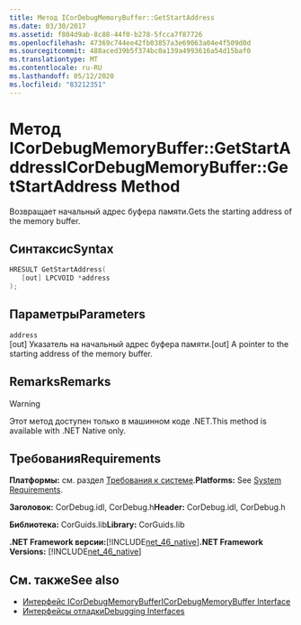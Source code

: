 ```yaml
---
title: Метод ICorDebugMemoryBuffer::GetStartAddress
ms.date: 03/30/2017
ms.assetid: f804d9ab-8c88-44f0-b278-5fcca7f87726
ms.openlocfilehash: 47369c744ee42fb03857a3e69063a04e4f509d0d
ms.sourcegitcommit: 488aced39b5f374bc0a139a4993616a54d15baf0
ms.translationtype: MT
ms.contentlocale: ru-RU
ms.lasthandoff: 05/12/2020
ms.locfileid: "83212351"
---
```

# <a name="icordebugmemorybuffergetstartaddress-method"></a><span data-ttu-id="47d54-102">Метод ICorDebugMemoryBuffer::GetStartAddress</span><span class="sxs-lookup"><span data-stu-id="47d54-102">ICorDebugMemoryBuffer::GetStartAddress Method</span></span>
<span data-ttu-id="47d54-103">Возвращает начальный адрес буфера памяти.</span><span class="sxs-lookup"><span data-stu-id="47d54-103">Gets the starting address of the memory buffer.</span></span>  
  
## <a name="syntax"></a><span data-ttu-id="47d54-104">Синтаксис</span><span class="sxs-lookup"><span data-stu-id="47d54-104">Syntax</span></span>  
  
```cpp  
HRESULT GetStartAddress(  
   [out] LPCVOID *address  
);  
```  
  
## <a name="parameters"></a><span data-ttu-id="47d54-105">Параметры</span><span class="sxs-lookup"><span data-stu-id="47d54-105">Parameters</span></span>  
 `address`  
 <span data-ttu-id="47d54-106">[out] Указатель на начальный адрес буфера памяти.</span><span class="sxs-lookup"><span data-stu-id="47d54-106">[out] A pointer to the starting address of the memory buffer.</span></span>  
  
## <a name="remarks"></a><span data-ttu-id="47d54-107">Remarks</span><span class="sxs-lookup"><span data-stu-id="47d54-107">Remarks</span></span>  
  
> [!WARNING]
> <span data-ttu-id="47d54-108">Этот метод доступен только в машинном коде .NET.</span><span class="sxs-lookup"><span data-stu-id="47d54-108">This method is available with .NET Native only.</span></span>  
  
## <a name="requirements"></a><span data-ttu-id="47d54-109">Требования</span><span class="sxs-lookup"><span data-stu-id="47d54-109">Requirements</span></span>  
 <span data-ttu-id="47d54-110">**Платформы:** см. раздел [Требования к системе](../../get-started/system-requirements.md).</span><span class="sxs-lookup"><span data-stu-id="47d54-110">**Platforms:** See [System Requirements](../../get-started/system-requirements.md).</span></span>  
  
 <span data-ttu-id="47d54-111">**Заголовок:** CorDebug.idl, CorDebug.h</span><span class="sxs-lookup"><span data-stu-id="47d54-111">**Header:** CorDebug.idl, CorDebug.h</span></span>  
  
 <span data-ttu-id="47d54-112">**Библиотека:** CorGuids.lib</span><span class="sxs-lookup"><span data-stu-id="47d54-112">**Library:** CorGuids.lib</span></span>  
  
 <span data-ttu-id="47d54-113">**.NET Framework версии:**[!INCLUDE[net_46_native](../../../../includes/net-46-native-md.md)]</span><span class="sxs-lookup"><span data-stu-id="47d54-113">**.NET Framework Versions:** [!INCLUDE[net_46_native](../../../../includes/net-46-native-md.md)]</span></span>  
  
## <a name="see-also"></a><span data-ttu-id="47d54-114">См. также</span><span class="sxs-lookup"><span data-stu-id="47d54-114">See also</span></span>

- [<span data-ttu-id="47d54-115">Интерфейс ICorDebugMemoryBuffer</span><span class="sxs-lookup"><span data-stu-id="47d54-115">ICorDebugMemoryBuffer Interface</span></span>](icordebugmemorybuffer-interface.md)
- [<span data-ttu-id="47d54-116">Интерфейсы отладки</span><span class="sxs-lookup"><span data-stu-id="47d54-116">Debugging Interfaces</span></span>](debugging-interfaces.md)

